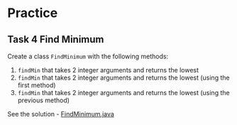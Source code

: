 # Practice

## Task 4 Find Minimum

Create a class `FindMinimum` with the following methods:

1. `findMin` that takes 2 integer arguments and returns the lowest
2. `findMin` that takes 2 integer arguments and returns the lowest (using the first method)
3. `findMin` that takes 2 integer arguments and returns the lowest (using the previous method)

See the solution - [FindMinimum.java](FindMinimum.java)